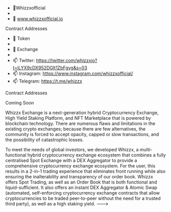 - 👋Whizzxofficial
- 
- 👀 www.whizzxofficial.io

Contract Addresses

- 🌱 Token
- 
- 💞️ Exchange
-  
- 📫 Twitter:   https://twitter.com/whizzxio?t=iLYX9cDX952DGlt1ZbFgvg&s=03
- 📫 Instagram: https://www.instagram.com/whizzxofficial/
- 📫 Telegram:  https://t.me/whizzx


Contract Addresses

Coming Soon




Whizzx Exchange is a next-generation hybrid Cryptocurrency Exchange, High Yield Staking Platform,
and NFT Marketplace that is powered by blockchain technology. There are numerous flaws and
limitations in the existing crypto exchanges; because there are few alternatives, the community is
forced to accept opacity, capped or slow transactions, and the possibility of catastrophic losses.

To meet the needs of global investors, we developed Whizzx, a multi-functional hybrid
cryptocurrency exchange ecosystem that combines a fully centralised Spot Exchange with a DEX
Aggregator to provide a comprehensive cryptocurrency exchange ecosystem. For the user, this
results in a 2-in-1 trading experience that eliminates front running while also ensuring the
inalterability and transparency of our order book. Whizzx  offers Spot Trading, as well as an Order
Book that is both functional and liquid-sufficient. It also offers an instant DEX Aggregator &amp; Atomic
Swap (automated, self-enforcing cryptocurrency exchange contracts that allow cryptocurrencies to
be traded peer-to-peer without the need for a trusted third party), as well as a high staking yield.
--->
